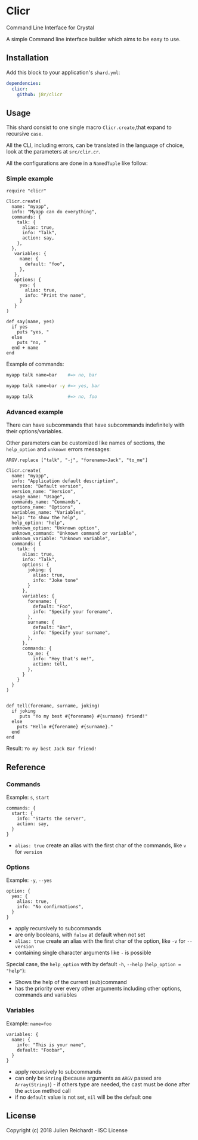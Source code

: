 # Clicr

Command Line Interface for Crystal

A simple Command line interface builder which aims to be easy to use.

## Installation

Add this block to your application's `shard.yml`:

```yaml
dependencies:
  clicr:
    github: j8r/clicr
```

## Usage

This shard consist to one single macro `Clicr.create`,that expand to recursive `case`.

All the CLI, including errors, can be translated in the language of choice, look at the parameters at `src/clir.cr`.

All the configurations are done in a `NamedTuple` like follow:

### Simple example

```crystal
require "clicr"

Clicr.create(
  name: "myapp",
  info: "Myapp can do everything",
  commands: {
    talk: {
      alias: true,
      info: "Talk",
      action: say,
    },
  },
   variables: {
     name: {
       default: "foo",
     },
   },
   options: {
     yes: {
       alias: true,
       info: "Print the name",
     }
   }
)

def say(name, yes)
  if yes
    puts "yes, "
  else
    puts "no, "
  end + name
end
```

Example of commands:
```sh
myapp talk name=bar    #=> no, bar

myapp talk name=bar -y #=> yes, bar

myapp talk             #=> no, foo
```

### Advanced example

There can have subcommands that have subcommands indefinitely with their options/variables.

Other parameters can be customized like names of sections, the `help_option` and `unknown` errors messages:

```crystal
ARGV.replace ["talk", "-j", "forename=Jack", "to_me"]

Clicr.create(
  name: "myapp",
  info: "Application default description",
  version: "Default version",
  version_name: "Version",
  usage_name: "Usage",
  commands_name: "Commands",
  options_name: "Options",
  variables_name: "Variables",
  help: "to show the help",
  help_option: "help",
  unknown_option: "Unknown option",
  unknown_command: "Unknown command or variable",
  unknown_variable: "Unknown variable",
  commands: {
    talk: {
      alias: true,
      info: "Talk",
      options: {
        joking: {
          alias: true,
          info: "Joke tone"
        }
      },
      variables: {
        forename: {
          default: "Foo",
          info: "Specify your forename",
        },
        surname: {
          default: "Bar",
          info: "Specify your surname",
        },
      },
      commands: {
        to_me: {
          info: "Hey that's me!",
          action: tell,
        },
      }
    }
  }
)


def tell(forename, surname, joking)
  if joking
     puts "Yo my best #{forename} #{surname} friend!"
  else
    puts "Hello #{forename} #{surname}."
  end
end
```

Result: `Yo my best Jack Bar friend!`


## Reference

### Commands

Example: `s`, `start`

```crystal
commands: {
  start: {
    info: "Starts the server",
    action: say,
  }
}
```

* `alias: true` create an alias with the first char of the commands, like `v` for `version`

### Options

Example: `-y`, `--yes`

```crystal
option: {
  yes: {
    alias: true,
    info: "No confirmations",
  }
}
```

* apply recursively to subcommands
* are only booleans, with `false` at default when not set
* `alias: true` create an alias with the first char of the option, like `-v` for `--version`
* containing single character arguments like `-` is possible

Special case, the `help_option` with by default `-h`, `--help` (`help_option = "help"`):
* Shows the help of the current (sub)command
* has the priority over every other arguments including other options, commands and variables

### Variables

Example: `name=foo`

```crystal
variables: {
  name: {
    info: "This is your name",
    default: "Foobar",
  }
}
```

* apply recursively to subcommands
* can only be `String` (because arguments as `ARGV` passed are `Array(String)`) - if others type are needed, the cast must be done after the `action` method call
* if no `default` value is not set, `nil` will be the default one

## License

Copyright (c) 2018 Julien Reichardt - ISC License
